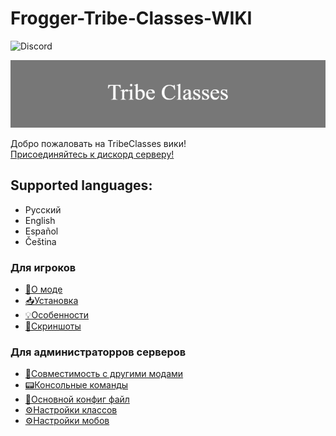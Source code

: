 # Frogger-Tribe-Classes-WIKI
![Discord](https://img.shields.io/discord/981889916080381992?label=Discord&style=plastic)

![Tribe Classes](images/Tribe_Classes.png)

Добро пожаловать на TribeClasses вики! <br>
[Присоединяйтесь к дискорд серверу!](https://discord.gg/K7PXvZ8rnN)

## Supported languages:
  * Русский
  * English
  * Español
  * Čeština


### Для игроков 
* [📃О моде](https://github.com/FroggerHH/DungeonClases-WIKI/blob/main/About%20Frogger-Tribe-Classes.md#о-моде) 
* [📥Установка](https://github.com/FroggerHH/Frogger-Tribe-Classes-WIKI/blob/main/Installation.md#установка) 
* [💡Особенности](https://github.com/FroggerHH/Frogger-Tribe-Classes-WIKI/blob/main/Features.md#особенности)
* [📰Скриншоты](https://github.com/FroggerHH/Frogger-Tribe-Classes-WIKI/blob/main/Screenshots.md#скриншоты)

### Для администраторров серверов
* [🔧Совместимость с другими модами](https://github.com/FroggerHH/Frogger-Tribe-Classes-WIKI/blob/main/Compatibility.md#совместимость-с-другими-модами)
* [📟Консольные команды](https://github.com/FroggerHH/Frogger-Tribe-Classes-WIKI/blob/main/TerminalCommands.md#консольные-команды)
* [📒Основной конфиг файл](https://github.com/FroggerHH/Frogger-Tribe-Classes-WIKI/blob/main/MainConfig.md#основной-конфиг-файл) 
* [⚙️Настройки классов](https://github.com/FroggerHH/Frogger-Tribe-Classes-WIKI/blob/main/LevelTree.md#настройки-классов) 
* [⚙️Настройки мобов](https://github.com/FroggerHH/Frogger-Tribe-Classes-WIKI/blob/main/MonstersSettings.md#настройки-мобов) 
